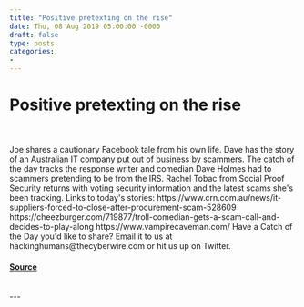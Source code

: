 ```yaml
---
title: "Positive pretexting on the rise"
date: Thu, 08 Aug 2019 05:00:00 -0000
draft: false
type: posts
categories: 
- 
---
```

# Positive pretexting on the rise

<br/>

<br/>
Joe shares a cautionary Facebook tale from his own life. Dave has the story of an Australian IT company put out of business by scammers. The catch of the day tracks the response writer and comedian Dave Holmes had to scammers pretending to be from the IRS. Rachel Tobac from Social Proof Security returns with voting security information and the latest scams she's been tracking. Links to today's stories: https://www.crn.com.au/news/it-suppliers-forced-to-close-after-procurement-scam-528609 https://cheezburger.com/719877/troll-comedian-gets-a-scam-call-and-decides-to-play-along https://www.vampirecaveman.com/ Have a Catch of the Day you'd like to share? Email it to us at hackinghumans@thecyberwire.com or hit us up on Twitter.

#### [Source](https://thecyberwire.com/podcasts/hacking-humans/60/notes)

<br/>
---
